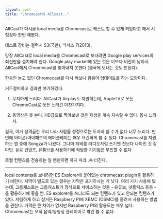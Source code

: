 ```yaml
---
layout: post
title: "Chromcast와 Allcast.."
---
```



AllCast가 다시금 local media를 Chomecast로 캐스트 할 수 있게 되었다고 해서 시험삼아 한번 해봤다. 




테스트 장비는 갤럭시 S3(국판), 넥서스 7(2013).




당장 AllCast로 local media를 Chromecast로 보내려면 Google play services의 최신판을 설치해야 한다. Google play market에 있는 것은 이보다 버전이 낮아서 AllCast에서 Chromecast를 찾아내지 못한다 (결국에 보내는 것도 안된다).




한동안 놀고 있던 Chromecast를 다시 켜보니 펌웨어 업데이트를 하는 모양이다. 




거두절미하고 결과만 얘기하겠다.




1) 무지하게 느리다. AllCast가 Airplay도 지원하는데, AppleTV로 쏘든 ChromeCast로 쏘든 느리긴 마찬가지다.

2) 동영상은 못 본다. HD급으로 찍어보낸 것은 재생을 계속 지속할 수 없다. 몹시 느려서.




결국, 이거 성격급한 우리 나라 사람들 성정으로는 도저히 쓸 수가 없다 너무 느리다. 반면에 아이폰/아이패드의 에어플레이는 매우 요긴하게 쓸 수 있다. Chromecast를 지원하는 앱 중에 Songza가 나왔다. 그나마 티비를 라디오처럼 쓰기엔 전보다 나아진 것 같다만. 유료 컨텐츠, 유튜브를 사용하기에 적당한 기기임은 부인할 수 없다. 




로컬 컨텐츠를 전송하는 일 왠만하면 하지 마라..속 터진다.




---

local contents를 보내려면 ES Explorer에 붙어있는 chromecast plugin을 활용하기 바란다. 자막이 별도로 있는 경우는 자막은 포기하시는 게 낫다. 여러 가지 사용해 봤는데, 크롬캐스트는 크롬캐스트가 정식으로 서비스하는 것들 - 유튜브, 넷플릭스 등등 - 을 활용하기에 좋을 뿐. ES explorer를 쓰더라도 되는 컨텐츠가 있고 안되는 컨텐츠가 있다. 저렴하게 하고 싶거든 Raspberry PI에 XBMC (OSMC)를 올려서 사용하는 방법을 권한다. 가격은 큰 차이가 없지만 Raspberry PI의 활용도는 매우 넓다. Chromecast는 오직 음악/동영상 플레이어로 밖엔 쓸 수 없다.





